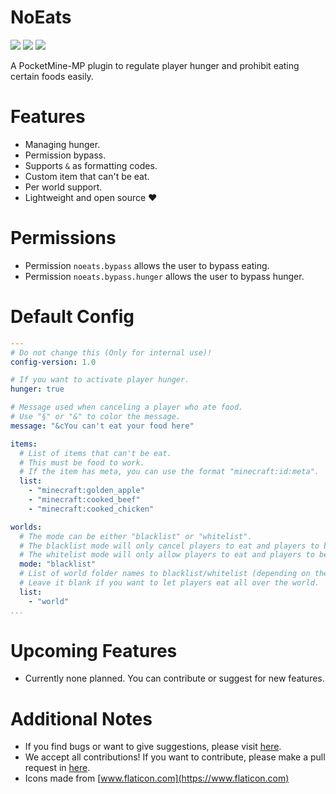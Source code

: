 # NoEats

[![](https://img.shields.io/discord/830063409000087612?color=7389D8&label=discord)](https://discord.com/invite/EggNF9hvGv)
[![](https://poggit.pmmp.io/shield.state/NoEats)](https://poggit.pmmp.io/p/NoEats)
[![](https://poggit.pmmp.io/shield.dl.total/NoEats)](https://poggit.pmmp.io/p/NoEats)

A PocketMine-MP plugin to regulate player hunger and prohibit eating certain foods easily.

# Features

- Managing hunger.
- Permission bypass.
- Supports `&` as formatting codes.
- Custom item that can't be eat.
- Per world support.
- Lightweight and open source ❤️

# Permissions

- Permission `noeats.bypass` allows the user to bypass eating.
- Permission `noeats.bypass.hunger` allows the user to bypass hunger.

# Default Config
```yaml
---
# Do not change this (Only for internal use)!
config-version: 1.0

# If you want to activate player hunger.
hunger: true

# Message used when canceling a player who ate food.
# Use "§" or "&" to color the message.
message: "&cYou can't eat your food here"

items:
  # List of items that can't be eat.
  # This must be food to work.
  # If the item has meta, you can use the format "minecraft:id:meta".
  list:
    - "minecraft:golden_apple"
    - "minecraft:cooked_beef"
    - "minecraft:cooked_chicken"

worlds:
  # The mode can be either "blacklist" or "whitelist".
  # The blacklist mode will only cancel players to eat and players to be hungry according to the name of a predetermined world folder and will allow player feeding and hunger players around the world.
  # The whitelist mode will only allow players to eat and players to be hungry according to the name of a predetermined world folder and will cancel player feeding and starve players around the world.
  mode: "blacklist"
  # List of world folder names to blacklist/whitelist (depending on the mode set above).
  # Leave it blank if you want to let players eat all over the world.
  list:
    - "world"
...

```

# Upcoming Features

- Currently none planned. You can contribute or suggest for new features.

# Additional Notes

- If you find bugs or want to give suggestions, please visit [here](https://github.com/AIPTU/NoEats/issues).
- We accept all contributions! If you want to contribute, please make a pull request in [here](https://github.com/AIPTU/NoEats/pulls).
- Icons made from [www.flaticon.com](https://www.flaticon.com)
